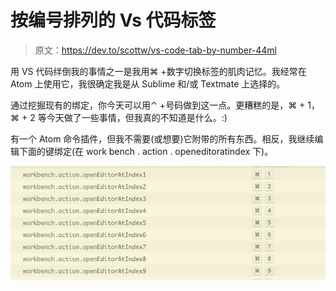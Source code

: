 # 按编号排列的 Vs 代码标签

> 原文：<https://dev.to/scottw/vs-code-tab-by-number-44ml>

用 VS 代码绊倒我的事情之一是我用⌘ +数字切换标签的肌肉记忆。我经常在 Atom 上使用它，我很确定我是从 Sublime 和/或 Textmate 上选择的。

通过挖掘现有的绑定，你今天可以用⌃ +号码做到这一点。更糟糕的是，⌘ + 1，⌘ + 2 等今天做了一些事情，但我真的不知道是什么。:)

有一个 Atom 命令插件，但我不需要(或想要)它附带的所有东西。相反，我继续编辑下面的键绑定(在 work bench . action . openeditoratindex 下)。

[![Tabs by Number Bindings](img/ecbafca153b5368f98eecefb37780121.png)](https://res.cloudinary.com/practicaldev/image/fetch/s--3c6zOf3I--/c_limit%2Cf_auto%2Cfl_progressive%2Cq_auto%2Cw_880/https://scottw.com/asseimg/posts/tab_by_number.png)